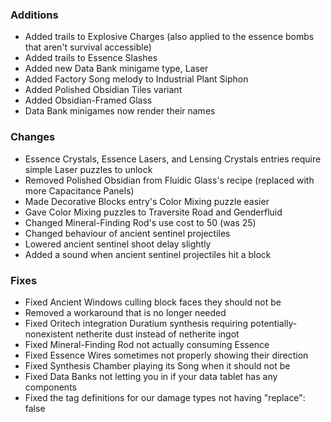 ### Additions
- Added trails to Explosive Charges (also applied to the essence bombs that aren't survival accessible)
- Added trails to Essence Slashes
- Added new Data Bank minigame type, Laser
- Added Factory Song melody to Industrial Plant Siphon
- Added Polished Obsidian Tiles variant
- Added Obsidian-Framed Glass
- Data Bank minigames now render their names

### Changes
- Essence Crystals, Essence Lasers, and Lensing Crystals entries require simple Laser puzzles to unlock
- Removed Polished Obsidian from Fluidic Glass's recipe (replaced with more Capacitance Panels)
- Made Decorative Blocks entry's Color Mixing puzzle easier
- Gave Color Mixing puzzles to Traversite Road and Genderfluid
- Changed Mineral-Finding Rod's use cost to 50 (was 25)
- Changed behaviour of ancient sentinel projectiles
- Lowered ancient sentinel shoot delay slightly
- Added a sound when ancient sentinel projectiles hit a block

### Fixes
- Fixed Ancient Windows culling block faces they should not be
- Removed a workaround that is no longer needed
- Fixed Oritech integration Duratium synthesis requiring potentially-nonexistent netherite dust instead of netherite ingot
- Fixed Mineral-Finding Rod not actually consuming Essence
- Fixed Essence Wires sometimes not properly showing their direction
- Fixed Synthesis Chamber playing its Song when it should not be
- Fixed Data Banks not letting you in if your data tablet has any components
- Fixed the tag definitions for our damage types not having "replace": false